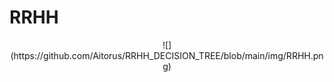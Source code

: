 # RRHH


<p align="center">
![](https://github.com/Aitorus/RRHH_DECISION_TREE/blob/main/img/RRHH.png)
</p>
